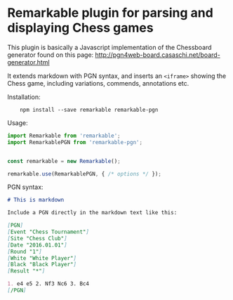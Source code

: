 # Remarkable plugin for parsing and displaying Chess games

This plugin is basically a Javascript implementation of the Chessboard
generator found on this page:
http://pgn4web-board.casaschi.net/board-generator.html

It extends markdown with PGN syntax, and inserts an `<iframe>` showing the
Chess game, including variations, commends, annotations etc.

Installation:

```
    npm install --save remarkable remarkable-pgn
```

Usage:

```javascript
import Remarkable from 'remarkable';
import RemarkablePGN from 'remarkable-pgn';


const remarkable = new Remarkable();

remarkable.use(RemarkablePGN, { /* options */ });
```

PGN syntax:

```markdown
# This is markdown

Include a PGN directly in the markdown text like this:

[PGN]
[Event "Chess Tournament"]
[Site "Chess Club"]
[Date "2016.01.01"]
[Round "1"]
[White "White Player"]
[Black "Black Player"]
[Result "*"]

1. e4 e5 2. Nf3 Nc6 3. Bc4 
[/PGN]
```
